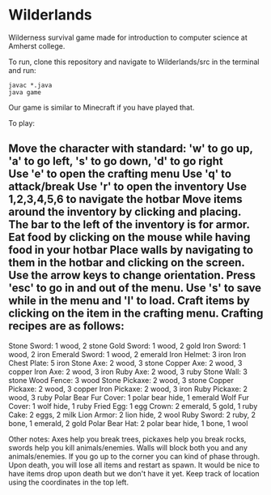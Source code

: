 # Wilderlands
Wilderness survival game made for introduction to computer science at Amherst college.

To run, clone this repository and navigate to Wilderlands/src in the terminal and run:

```
javac *.java
java game
```

Our game is similar to Minecraft if you have played that.

To play:

Move the character with standard: 'w' to go up, 'a' to go left, 's' to go down, 'd' to go right\
Use 'e' to open the crafting menu
Use 'q' to attack/break
Use 'r' to open the inventory
Use 1,2,3,4,5,6 to navigate the hotbar
Move items around the inventory by clicking and placing. The bar to the left of the inventory is for armor.
Eat food by clicking on the mouse while having food in your hotbar
Place walls by navigating to them in the hotbar and clicking on the screen. Use the arrow keys to change orientation.
Press 'esc' to go in and out of the menu. Use 's' to save while in the menu and 'l' to load.
Craft items by clicking on the item in the crafting menu. Crafting recipes are as follows:
----------------------------------------------------------------------------------------------------------------------
Stone Sword: 1 wood, 2 stone
Gold Sword: 1 wood, 2 gold
Iron Sword: 1 wood, 2 iron
Emerald Sword: 1 wood, 2 emerald
Iron Helmet: 3 iron
Iron Chest Plate: 5 iron
Stone Axe: 2 wood, 3 stone
Copper Axe: 2 wood, 3 copper
Iron Axe: 2 wood, 3 iron
Ruby Axe: 2 wood, 3 ruby
Stone Wall: 3 stone
Wood Fence: 3 wood
Stone Pickaxe: 2 wood, 3 stone
Copper Pickaxe: 2 wood, 3 copper
Iron Pickaxe: 2 wood, 3 iron
Ruby Pickaxe: 2 wood, 3 ruby
Polar Bear Fur Cover: 1 polar bear hide, 1 emerald
Wolf Fur Cover: 1 wolf hide, 1 ruby
Fried Egg: 1 egg
Crown: 2 emerald, 5 gold, 1 ruby
Cake: 2 eggs, 2 milk
Lion Armor: 2 lion hide, 2 wool
Ruby Sword: 2 ruby, 2 bone, 1 emerald, 2 gold
Polar Bear Hat: 2 polar bear hide, 1 bone, 1 wool

Other notes:
Axes help you break trees, pickaxes help you break rocks, swords help you kill animals/enemies.
Walls will block both you and any animals/enemies. If you go up to the corner you can kind of phase through.
Upon death, you will lose all items and restart as spawn. It would be nice to have items drop upon death but we don't have it yet.
Keep track of location using the coordinates in the top left.

